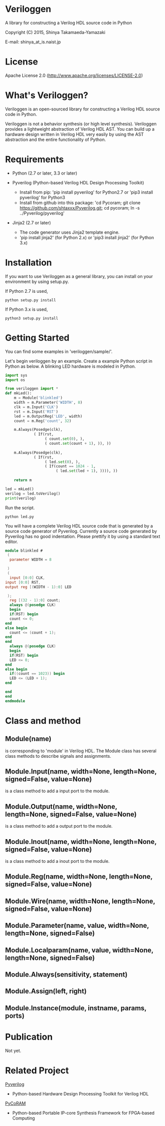 Veriloggen
==============================

A library for constructing a Verilog HDL source code in Python

Copyright (C) 2015, Shinya Takamaeda-Yamazaki

E-mail: shinya\_at\_is.naist.jp


License
==============================

Apache License 2.0
(http://www.apache.org/licenses/LICENSE-2.0)


What's Veriloggen?
==============================

Veriloggen is an open-sourced library for constructing a Verilog HDL source code in Python.

Veriloggen is not a behavior synthesis (or high level synthesis). Veriloggen provides a lightweight abstraction of Verilog HDL AST. You can build up a hardware design written in Verilog HDL very easily by using the AST abstraction and the entire functionality of Python.


Requirements
==============================

* Python (2.7 or later, 3.3 or later)

* Pyverilog (Python-based Verilog HDL Design Processing Toolkit)
    - Install from pip: 'pip install pyverilog' for Python2.7 or 'pip3 install pyverilog' for Python3
    - Install from github into this package: 'cd Pycoram; git clone https://github.com/shtaxxx/Pyverilog.git; cd pycoram; ln -s ../Pyverilog/pyverilog'
* Jinja2 (2.7 or later)
   - The code generator uses Jinja2 template engine.
   - 'pip install jinja2' (for Python 2.x) or 'pip3 install jinja2' (for Python 3.x)


Installation
==============================

If you want to use Veriloggen as a general library, you can install on your environment by using setup.py.

If Python 2.7 is used,

    python setup.py install

If Python 3.x is used,

    python3 setup.py install


Getting Started
==============================

You can find some examples in 'veriloggen/sample/'.

Let's begin veriloggen by an example. Create a example Python script in Python as below. A blinking LED hardware is modeled in Python.

```python
import sys
import os

from veriloggen import *
def mkLed():
    m = Module('blinkled')
    width = m.Parameter('WIDTH', 8)
    clk = m.Input('CLK')
    rst = m.Input('RST')
    led = m.OutputReg('LED', width)
    count = m.Reg('count', 32)

    m.Always(Posedge(clk),
             ( If(rst,
                  ( count.set(0), ),
                  ( count.set(count + 1), )), ))
    
    m.Always(Posedge(clk),
             ( If(rst,
                  ( led.set(0), ),
                  ( If(count == 1024 - 1,
                       ( led.set(led + 1), )))), ))
    
    return m

led = mkLed()
verilog = led.toVerilog()
print(verilog)
```

Run the script.

```
python led.py
```

You will have a complete Verilog HDL source code that is generated by a source code generator of Pyverilog.
Currently a source code generated by Pyverilog has no good indentation. Please prettify it by using a standard text editor.

```verilog
module blinkled #
 (
  parameter WIDTH = 8

 )
 (
  input [0:0] CLK, 
input [0:0] RST, 
output reg [(WIDTH - 1):0] LED

 );
  reg [(32 - 1):0] count;
  always @(posedge CLK)
  begin        
  if(RST) begin        
  count <= 0;
end  
else begin        
  count <= (count + 1);
end 
end 
  always @(posedge CLK)
  begin        
  if(RST) begin        
  LED <= 0;
end  
else begin        
  if((count == 1023)) begin        
  LED <= (LED + 1);
end  

end 
end 
endmodule
```


Class and method
==============================

Module(name)
--------------------

is corresponding to 'module' in Verilog HDL.
The Module class has several class methods to describe signals and assignments.

Module.Input(name, width=None, length=None, signed=False, value=None)
--------------------

is a class method to add a input port to the module.

Module.Output(name, width=None, length=None, signed=False, value=None)
--------------------

is a class method to add a output port to the module.

Module.Inout(name, width=None, length=None, signed=False, value=None)
--------------------

is a class method to add a inout port to the module.

Module.Reg(name, width=None, length=None, signed=False, value=None)
--------------------

Module.Wire(name, width=None, length=None, signed=False, value=None)
--------------------

Module.Parameter(name, value, width=None, length=None, signed=False)
--------------------

Module.Localparam(name, value, width=None, length=None, signed=False)
--------------------

Module.Always(sensitivity, statement)
--------------------

Module.Assign(left, right)
--------------------

Module.Instance(module, instname, params, ports)
--------------------


Publication
==============================

Not yet.


Related Project
==============================

[Pyverilog](http://shtaxxx.github.io/Pyverilog/)
- Python-based Hardware Design Processing Toolkit for Verilog HDL

[PyCoRAM](http://shtaxxx.github.io/PyCoRAM/)
- Python-based Portable IP-core Synthesis Framework for FPGA-based Computing
